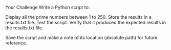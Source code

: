 Your Challenge
Write a Python script to:

Display all the prime numbers between 1 to 250.
Store the results in a results.txt file.
Test the script. Verify that it produced the expected results in the results.txt file.

Save the script and make a note of its location (absolute path) for future reference.